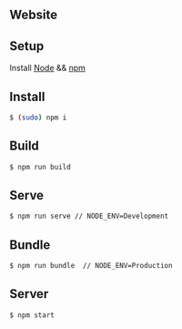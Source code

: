 ## Website

## Setup
Install [Node](http://nodejs.org) && [npm](http://npmjs.org)

## Install

```bash
$ (sudo) npm i
```

## Build

```bash
$ npm run build
```

## Serve

```bash
$ npm run serve // NODE_ENV=Development
```

## Bundle

```bash
$ npm run bundle  // NODE_ENV=Production
```

## Server

```bash
$ npm start
```

[travis-image]:https://travis-ci.org/michael-ciniawsky/website.svg?branch=master
[travis-url]:https://travis-ci.org/michael-ciniawsky/website

